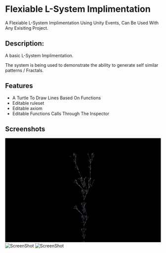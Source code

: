
# Flexiable L-System Implimentation 
A Flexiable L-System Implimentation Using Unity Events, Can Be Used With Any Exisiting Project.
## Description:

A basic L-System Implimentation.

The system is being used to demonstrate the ability to generate self similar patterns / Fractals.



## Features

- A Turtle To Draw Lines Based On Functions
- Editable ruleset
- Editable axiom
- Editable Functions Calls Through The Inspector

## Screenshots
![ScreenShot](https://github.com/Adam-Bakerr/L-Systems/blob/main/Screenshots/Fractal1.png?raw=true)
![ScreenShot]()
![ScreenShot]()
